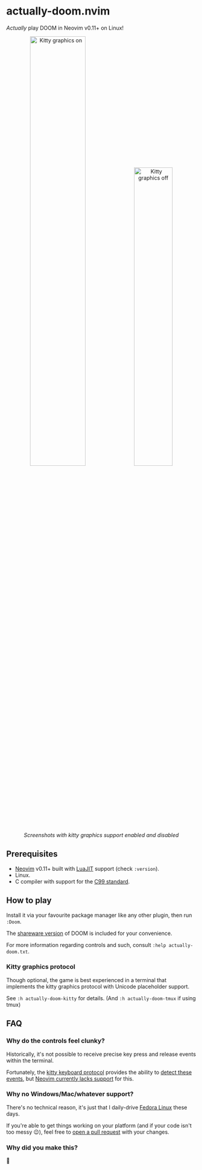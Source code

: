 # actually-doom.nvim

_Actually_ play DOOM in Neovim v0.11+ on Linux!

<p align="center">
    <img alt="Kitty graphics on" width="54%" src="https://github.com/user-attachments/assets/a20eb1c6-0522-4db7-98a2-3bc86ca6ac67"/>
    <img alt="Kitty graphics off" width="45%" src="https://github.com/user-attachments/assets/e9c451c9-4561-4db6-a3b9-1f07dad7813a"/>
    <br/>
    <i>Screenshots with kitty graphics support enabled and disabled</i>
</p>

## Prerequisites

- [Neovim](https://neovim.io/) v0.11+ built with [LuaJIT](https://luajit.org/luajit.html) support (check `:version`).
- Linux.
- C compiler with support for the [C99 standard](https://en.wikipedia.org/wiki/C99).

## How to play

Install it via your favourite package manager like any other plugin, then run
`:Doom`.

The [shareware version](https://www.doomworld.com/classicdoom/info/shareware.php)
of DOOM is included for your convenience.

For more information regarding controls and such, consult
`:help actually-doom.txt`.

### Kitty graphics protocol

Though optional, the game is best experienced in a terminal that implements the
kitty graphics protocol with Unicode placeholder support.

See `:h actually-doom-kitty` for details. (And `:h actually-doom-tmux` if using
tmux)

## FAQ

### Why do the controls feel clunky?

Historically, it's not possible to receive precise key press and release events
within the terminal.

Fortunately, the [kitty keyboard protocol](https://sw.kovidgoyal.net/kitty/keyboard-protocol/)
provides the ability to [detect these events](https://sw.kovidgoyal.net/kitty/keyboard-protocol/#event-types),
but [Neovim currently lacks support](https://github.com/neovim/neovim/issues/27509)
for this.

### Why no Windows/Mac/whatever support?

There's no technical reason, it's just that I daily-drive [Fedora Linux](https://fedoraproject.org/)
these days.

If you're able to get things working on your platform (and if your code isn't
too messy 😉), feel free to [open a pull request](https://github.com/seandewar/actually-doom.nvim/pulls)
with your changes.

### Why did you make this?

🗿
